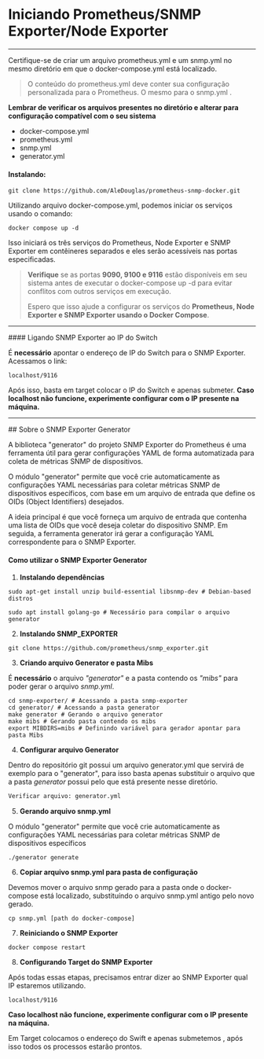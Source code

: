 # Iniciando Prometheus/SNMP Exporter/Node Exporter 
<hr>

Certifique-se de criar um arquivo prometheus.yml e um snmp.yml no mesmo diretório em que o docker-compose.yml está localizado.

>O conteúdo do prometheus.yml deve conter sua configuração personalizada para o Prometheus.
>O mesmo para o snmp.yml .

**Lembrar de verificar os arquivos presentes no diretório e alterar para configuração compatível com o seu sistema**
* docker-compose.yml
* prometheus.yml
* snmp.yml
* generator.yml

#### Instalando:

```
git clone https://github.com/AleDouglas/prometheus-snmp-docker.git
```

Utilizando arquivo docker-compose.yml, podemos iniciar os serviços usando o comando:
```
docker compose up -d
```

Isso iniciará os três serviços do Prometheus, Node Exporter e SNMP Exporter em contêineres separados e eles serão acessíveis nas portas especificadas.

>**Verifique** se as portas **9090, 9100 e 9116** estão disponíveis em seu sistema antes de executar o docker-compose up -d para evitar conflitos com outros serviços em execução.
>
>Espero que isso ajude a configurar os serviços do **Prometheus, Node Exporter e SNMP Exporter usando o Docker Compose**.

<hr>
#### Ligando SNMP Exporter ao IP do Switch

É **necessário** apontar o endereço de IP do Switch para o SNMP Exporter.
Acessamos o link:
```
localhost/9116
```
Após isso, basta em target colocar o IP do Switch e apenas submeter.
**Caso localhost não funcione, experimente configurar com o IP presente na máquina.**

<hr>
## Sobre o SNMP Exporter Generator

A biblioteca "generator" do projeto SNMP Exporter do Prometheus é uma ferramenta útil para gerar configurações YAML de forma automatizada para coleta de métricas SNMP de dispositivos.

O módulo "generator" permite que você crie automaticamente as configurações YAML necessárias para coletar métricas SNMP de dispositivos específicos, com base em um arquivo de entrada que define os OIDs (Object Identifiers) desejados.

A ideia principal é que você forneça um arquivo de entrada que contenha uma lista de OIDs que você deseja coletar do dispositivo SNMP. Em seguida, a ferramenta generator irá gerar a configuração YAML correspondente para o SNMP Exporter.

#### Como utilizar o SNMP Exporter Generator
1. **Instalando dependências**
```
sudo apt-get install unzip build-essential libsnmp-dev # Debian-based distros

sudo apt install golang-go # Necessário para compilar o arquivo generator
```

2. **Instalando SNMP_EXPORTER**

```
git clone https://github.com/prometheus/snmp_exporter.git
```
  
3. **Criando arquivo Generator e pasta Mibs**

É **necessário** o arquivo *"generator"* e a pasta contendo os *"mibs"* para poder gerar o arquivo *snmp.yml*.
```
cd snmp-exporter/ # Acessando a pasta snmp-exporter
cd generator/ # Acessando a pasta generator
make generator # Gerando o arquivo generator
make mibs # Gerando pasta contendo os mibs
export MIBDIRS=mibs # Definindo variável para gerador apontar para pasta Mibs
```
  
4. **Configurar arquivo Generator**

Dentro do repositório git possui um arquivo generator.yml que servirá de exemplo para o "generator", para isso basta apenas substituir o arquivo que a pasta *generator* possui pelo que está presente nesse diretório.

~~~html
Verificar arquivo: generator.yml
~~~

5. **Gerando arquivo snmp.yml**

O módulo "generator" permite que você crie automaticamente as configurações YAML necessárias para coletar métricas SNMP de dispositivos específicos

```
./generator generate
```
  
6. **Copiar arquivo snmp.yml para pasta de configuração**

Devemos mover o arquivo snmp gerado para a pasta onde o docker-compose está localizado, substituíndo o arquivo snmp.yml antigo pelo novo gerado.

```
cp snmp.yml [path do docker-compose]
```

7. **Reiniciando o SNMP Exporter**

```
docker compose restart
```

8. **Configurando Target do SNMP Exporter**


Após todas essas etapas, precisamos entrar dizer ao SNMP Exporter qual IP estaremos utilizando.

```
localhost/9116
```
**Caso localhost não funcione, experimente configurar com o IP presente na máquina.**

Em Target colocamos o endereço do Swift e apenas submetemos , após isso todos os processos estarão prontos.
